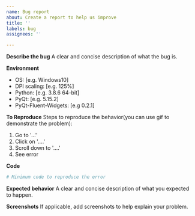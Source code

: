 ```yaml
---
name: Bug report
about: Create a report to help us improve
title: ''
labels: bug
assignees: ''

---
```


**Describe the bug**
A clear and concise description of what the bug is.

**Environment**
- OS: [e.g. Windows10]
- DPI scaling: [e.g. 125%]
- Python: [e.g. 3.8.6 64-bit]
- PyQt: [e.g. 5.15.2]
- PyQt-Fluent-Widgets: [e.g 0.2.1]

**To Reproduce**
Steps to reproduce the behavior(you can use gif to demonstrate the problem):
1. Go to '...'
2. Click on '....'
3. Scroll down to '....'
4. See error

**Code**
```python
# Minimum code to reproduce the error

```

**Expected behavior**
A clear and concise description of what you expected to happen.

**Screenshots**
If applicable, add screenshots to help explain your problem.
